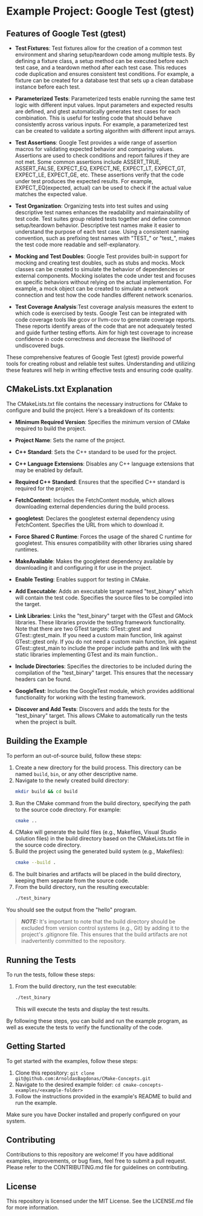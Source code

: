 # Example Project: Google Test (gtest)

## Features of Google Test (gtest)


- **Test Fixtures**: Test fixtures allow for the creation of a common test environment and sharing setup/teardown code among multiple tests.
By defining a fixture class, a setup method can be executed before each test case, and a teardown method after each test case.
This reduces code duplication and ensures consistent test conditions.
For example, a fixture can be created for a database test that sets up a clean database instance before each test.

- **Parameterized Tests**: Parameterized tests enable running the same test logic with different input values.
Input parameters and expected results are defined, and gtest automatically generates test cases for each combination.
This is useful for testing code that should behave consistently across various inputs.
For example, a parameterized test can be created to validate a sorting algorithm with different input arrays.

- **Test Assertions**: Google Test provides a wide range of assertion macros for validating expected behavior and comparing values.
Assertions are used to check conditions and report failures if they are not met.
Some common assertions include ASSERT_TRUE, ASSERT_FALSE, EXPECT_EQ, EXPECT_NE, EXPECT_LT, EXPECT_GT, EXPECT_LE, EXPECT_GE, etc.
These assertions verify that the code under test produces the expected results.
For example, EXPECT_EQ(expected, actual) can be used to check if the actual value matches the expected value.

- **Test Organization**: Organizing tests into test suites and using descriptive test names enhances the readability and maintainability of test code.
Test suites group related tests together and define common setup/teardown behavior.
Descriptive test names make it easier to understand the purpose of each test case.
Using a consistent naming convention, such as prefixing test names with "TEST_" or "test_", makes the test code more readable and self-explanatory.

- **Mocking and Test Doubles**: Google Test provides built-in support for mocking and creating test doubles, such as stubs and mocks.
Mock classes can be created to simulate the behavior of dependencies or external components.
Mocking isolates the code under test and focuses on specific behaviors without relying on the actual implementation.
For example, a mock object can be created to simulate a network connection and test how the code handles different network scenarios.

- **Test Coverage Analysis**:Test coverage analysis measures the extent to which code is exercised by tests.
Google Test can be integrated with code coverage tools like gcov or llvm-cov to generate coverage reports.
These reports identify areas of the code that are not adequately tested and guide further testing efforts.
Aim for high test coverage to increase confidence in code correctness and decrease the likelihood of undiscovered bugs.

These comprehensive features of Google Test (gtest) provide powerful tools for creating robust and reliable test suites. Understanding and utilizing these features will help in writing effective tests and ensuring code quality.


##  CMakeLists.txt Explanation

The CMakeLists.txt file contains the necessary instructions for CMake to configure and build the project. Here's a breakdown of its contents:

- **Minimum Required Version**: Specifies the minimum version of CMake required to build the project.

- **Project Name**: Sets the name of the project.

- **C++ Standard**: Sets the C++ standard to be used for the project.

- **C++ Language Extensions**: Disables any C++ language extensions that may be enabled by default.

- **Required C++ Standard**: Ensures that the specified C++ standard is required for the project.

- **FetchContent**: Includes the FetchContent module, which allows downloading external dependencies during the build process.

- **googletest**: Declares the googletest external dependency using FetchContent. Specifies the URL from which to download it.

- **Force Shared C Runtime**: Forces the usage of the shared C runtime for googletest. This ensures compatibility with other libraries using shared runtimes.

- **MakeAvailable**: Makes the googletest dependency available by downloading it and configuring it for use in the project.

- **Enable Testing**: Enables support for testing in CMake.

- **Add Executable**: Adds an executable target named "test_binary" which will contain the test code. Specifies the source files to be compiled into the target.

- **Link Libraries**: Links the "test_binary" target with the GTest and GMock libraries. These libraries provide the testing framework functionality. Note that there are two GTest targets: GTest::gtest and GTest::gtest_main. If you need a custom main function, link against GTest::gtest only. If you do not need a custom main function, link against GTest::gtest_main to include the proper include paths and link with the static libraries implementing GTest and its main function..

- **Include Directories**: Specifies the directories to be included during the compilation of the "test_binary" target. This ensures that the necessary headers can be found.

- **GoogleTest**: Includes the GoogleTest module, which provides additional functionality for working with the testing framework.

- **Discover and Add Tests**: Discovers and adds the tests for the "test_binary" target. This allows CMake to automatically run the tests when the project is built.

## Building the Example

To perform an out-of-source build, follow these steps:

1. Create a new directory for the build process. This directory can be named `build`, `bin`, or any other descriptive name.
2. Navigate to the newly created build directory:
   ```bash
   mkdir build && cd build
   ```
3. Run the CMake command from the build directory, specifying the path to the source code directory. For example:
   ```bash
   cmake ..
   ```
4. CMake will generate the build files (e.g., Makefiles, Visual Studio solution files) in the build directory based on the CMakeLists.txt file in the source code directory.
5. Build the project using the generated build system (e.g., Makefiles):
   ```bash
   cmake --build .
   ```
6. The built binaries and artifacts will be placed in the build directory, keeping them separate from the source code.
7. From the build directory, run the resulting executable:
   ```bash
   ./test_binary
   ```
You should see the output from the "hello" program.

> **_NOTE:_** It's important to note that the build directory should be excluded from version control systems (e.g., Git) by adding it to the project's .gitignore file. This ensures that the build artifacts are not inadvertently committed to the repository.

## Running the Tests
To run the tests, follow these steps:

1. From the build directory, run the test executable:
   ```bash
   ./test_binary
   ```
   This will execute the tests and display the test results.

By following these steps, you can build and run the example program, as well as execute the tests to verify the functionality of the code.

## Getting Started

To get started with the examples, follow these steps:

1. Clone this repository: `git clone git@github.com:ArnoldasBagdonas/CMake-Concepts.git`
2. Navigate to the desired example folder: `cd cmake-concepts-examples/<example-folder>`
3. Follow the instructions provided in the example's README to build and run the example.

Make sure you have Docker installed and properly configured on your system.

## Contributing

Contributions to this repository are welcome! If you have additional examples, improvements, or bug fixes, feel free to submit a pull request. Please refer to the CONTRIBUTING.md file for guidelines on contributing.

## License

This repository is licensed under the MIT License. See the LICENSE.md file for more information.

